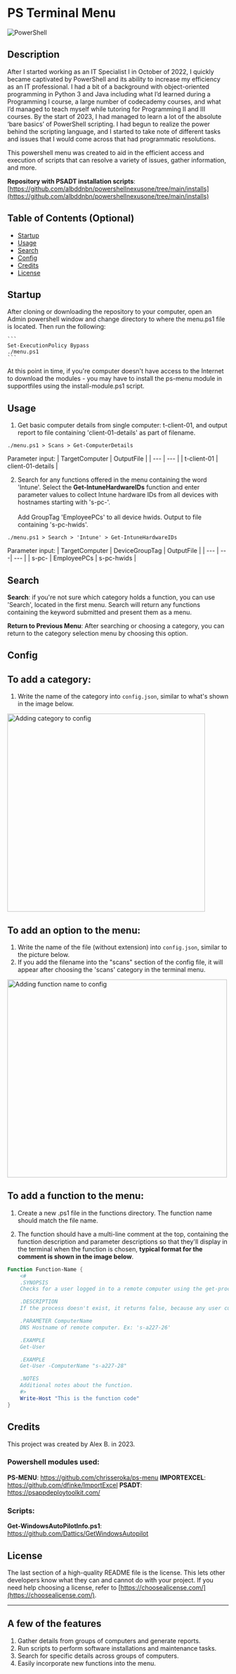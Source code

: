 # PS Terminal Menu

![PowerShell](https://img.shields.io/badge/PowerShell-%235391FE.svg?style=for-the-badge&logo=powershell&logoColor=white)

## Description

After I started working as an IT Specialist I in October of 2022, I quickly became captivated by PowerShell and its ability to increase my efficiency as an IT professional. I had a bit of a background with object-oriented programming in Python 3 and Java including what I’d learned during a Programming I course, a large number of codecademy courses, and what I’d managed to teach myself while tutoring for Programming II and III courses.
By the start of 2023, I had managed to learn a lot of the absolute ‘bare basics’ of PowerShell scripting. I had begun to realize the power behind the scripting language, and I started to take note of different tasks and issues that I would come across that had programmatic resolutions.

This powershell menu was created to aid in the efficient access and execution of scripts that can resolve a variety of issues, gather information, and more.

**Repository with PSADT installation scripts**: [https://github.com/albddnbn/powershellnexusone/tree/main/installs](https://github.com/albddnbn/powershellnexusone/tree/main/installs)

## Table of Contents (Optional)

- [Startup](#startup)
- [Usage](#usage)
- [Search](#search)
- [Config](#config)
- [Credits](#credits)
- [License](#license)

## Startup

After cloning or downloading the repository to your computer, open an Admin powershell window and change directory to where the menu.ps1 file is located. Then run the following:

    ```
    Set-ExecutionPolicy Bypass
    ./menu.ps1
    ```

At this point in time, if you're computer doesn't have access to the Internet to download the modules - you may have to install the ps-menu module in supportfiles using the install-module.ps1 script.

## Usage

1. Get basic computer details from single computer: t-client-01, and output report to file containing 'client-01-details' as part of filename.

```
./menu.ps1 > Scans > Get-ComputerDetails
```

Parameter input:
| TargetComputer | OutputFile |
| --- | --- |
| t-client-01 | client-01-details |

2. Search for any functions offered in the menu containing the word 'Intune'. Select the **Get-IntuneHardwareIDs** function and enter parameter values to collect Intune hardware IDs from all devices with hostnames starting with 's-pc-'.<br><br>Add GroupTag 'EmployeePCs' to all device hwids. Output to file containing 's-pc-hwids'.

```
./menu.ps1 > Search > 'Intune' > Get-IntuneHardwareIDs
```

Parameter input:
| TargetComputer | DeviceGroupTag | OutputFile |
| --- | ---| --- |
| s-pc- | EmployeePCs | s-pc-hwids |

## Search

**Search**: if you're not sure which category holds a function, you can use 'Search', located in the first menu.
Search will return any functions containing the keyword submitted and present them as a menu.

**Return to Previous Menu**: After searching or choosing a category, you can return to the category selection menu by choosing this option.

## Config

## To add a category:

1. Write the name of the category into `config.json`, similar to what's shown in the image below.

<img src="docs\img\config-002-new-category.png" alt="Adding category to config" width="450" height="450">

## To add an option to the menu:

1. Write the name of the file (without extension) into `config.json`, similar to the picture below.
2. If you add the filename into the "scans" section of the config file, it will appear after choosing the 'scans' category in the terminal menu.

<img src="docs\img\config-004-adding-function-name-to-config.png" alt="Adding function name to config" width="500" height="450">

## To add a function to the menu:

1. Create a new .ps1 file in the functions directory. The function name should match the file name.

2. The function should have a multi-line comment at the top, containing the function description and parameter descriptions so that they'll display in the terminal when the function is chosen, **typical format for the comment is shown in the image below**.

```powershell
Function Function-Name {
    <#
    .SYNOPSIS
    Checks for a user logged in to a remote computer using the get-process cmdlet to check explorer.exe.

    .DESCRIPTION
    If the process doesn't exist, it returns false, because any user currently logged in to the PC will have explorer.exe running.

    .PARAMETER ComputerName
    DNS Hostname of remote computer. Ex: 's-a227-26'

    .EXAMPLE
    Get-User

    .EXAMPLE
    Get-User -ComputerName "s-a227-28"

    .NOTES
    Additional notes about the function.
    #>
    Write-Host "This is the function code"
}
```

## Credits

This project was created by Alex B. in 2023.

### Powershell modules used:

**PS-MENU**: https://github.com/chrisseroka/ps-menu
**IMPORTEXCEL**: https://github.com/dfinke/ImportExcel
**PSADT**: https://psappdeploytoolkit.com/

### Scripts:

**Get-WindowsAutoPilotInfo.ps1**: https://github.com/Dattics/GetWindowsAutopilot

## License

The last section of a high-quality README file is the license. This lets other developers know what they can and cannot do with your project. If you need help choosing a license, refer to [https://choosealicense.com/](https://choosealicense.com/).

---

## A few of the features

1. Gather details from groups of computers and generate reports.
2. Run scripts to perform software installations and maintenance tasks.
3. Search for specific details across groups of computers.
4. Easily incorporate new functions into the menu.
